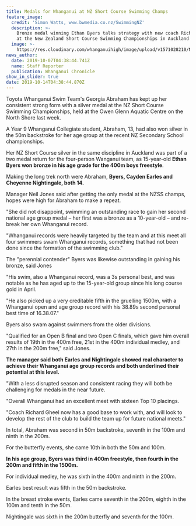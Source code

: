```yaml
---
title: Medals for Whanganui at NZ Short Course Swimming Champs
feature_image:
  credit: 'Simon Watts, www.bwmedia.co.nz/SwimmingNZ'
  description: >-
    Bronze medal winning Ethan Byers talks strategy with new coach Richard Gheel
    at the New Zealand Short Course Swimming Championships in Auckland.
  image: >-
    https://res.cloudinary.com/whanganuihigh/image/upload/v1571028210/News/Chess%20tourns%20Oct%202019/Ethan_Bryers_NZ_short_course_swim_champs_Chron_jpg.jpg
news_author:
  date: 2019-10-07T04:38:44.741Z
  name: Staff Reporter
  publication: Whanganui Chronicle
show_in_slider: true
date: 2019-10-14T04:38:44.870Z
---
```

Toyota Whanganui Swim Team's Georgia Abraham has kept up her consistent strong form with a silver medal at the NZ Short Course Swimming Championships, held at the Owen Glenn Aquatic Centre on the North Shore last week.

A Year 9 Whanganui Collegiate student, Abraham, 13, had also won silver in the 50m backstroke for her age group at the recent NZ Secondary School championships.

Her NZ Short Course silver in the same discipline in Auckland was part of a two medal return for the four-person Wanganui team, as 15-year-old **Ethan Byers won bronze in his age grade for the 400m boys freestyle**.

Making the long trek north were Abraham, **Byers, Cayden Earles and Cheyenne Nightingale, both 14.**

Manager Neil Jones said after getting the only medal at the NZSS champs, hopes were high for Abraham to make a repeat.

"She did not disappoint, swimming an outstanding race to gain her second national age group medal – her first was a bronze as a 10-year-old – and re-break her own Whanganui record.

"Whanganui records were heavily targeted by the team and at this meet all four swimmers swam Whanganui records, something that had not been done since the formation of the swimming club."

The "perennial contender" Byers was likewise outstanding in gaining his bronze, said Jones

"His swim, also a Whanganui record, was a 3s personal best, and was notable as he has aged up to the 15-year-old group since his long course gold in April.

"He also picked up a very creditable fifth in the gruelling 1500m, with a Whanganui open and age group record with his 38.89s second personal best time of 16.38.07."

Byers also swam against swimmers from the older divisions.

"Qualified for an Open B final and two Open C finals, which gave him overall results of 19th in the 400m free, 21st in the 400m individual medley, and 27th in the 200m free," said Jones.

**The manager said both Earles and Nightingale showed real character to achieve their Whanganui age group records and both underlined their potential at this level.**

"With a less disrupted season and consistent racing they will both be challenging for medals in the near future.

"Overall Whanganui had an excellent meet with sixteen Top 10 placings.

"Coach Richard Gheel now has a good base to work with, and will look to develop the rest of the club to build the team up for future national meets."

In total, Abraham was second in 50m backstroke, seventh in the 100m and ninth in the 200m.

For the butterfly events, she came 10th in both the 50m and 100m.

**In his age group, Byers was third in 400m freestyle, then fourth in the 200m and fifth in the 1500m.**

For individual medley, he was sixth in the 400m and ninth in the 200m.

Earles best result was fifth in the 50m backstroke.

In the breast stroke events, Earles came seventh in the 200m, eighth in the 100m and tenth in the 50m.

Nightingale was sixth in the 200m butterfly and seventh for the 100m.
